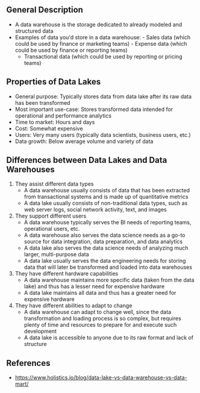 ## General Description
- A data warehouse is the storage dedicated to already modeled and structured data
- Examples of data you'd store in a data warehouse:
        - Sales data (which could be used by finance or marketing teams)
        - Expense data (which could be used by finance or reporting teams)
	- Transactional data (which could be used by reporting or pricing teams)

## Properties of Data Lakes
- General purpose: Typically stores data from data lake after its raw data has been transformed
- Most important use-case: Stores transformed data intended for operational and performance analytics
- Time to market: Hours and days
- Cost: Somewhat expensive
- Users: Very many users (typically data scientists, business users, etc.)
- Data growth: Below average volume and variety of data

## Differences between Data Lakes and Data Warehouses
1. They assist different data types
	- A data warehouse usually consists of data that has been extracted from transactional systems and is made up of quantitative metrics
	- A data lake usually consists of non-traditional data types, such as web server logs, social network activity, text, and images
2. They support different users
	- A data warehouse typically serves the BI needs of reporting teams, operational users, etc.
	- A data warehouse also serves the data science needs as a go-to source for data integration, data preparation, and data analytics
	- A data lake also serves the data science needs of analyzing much larger, multi-purpose data
	- A data lake usually serves the data engineering needs for storing data that will later be transformed and loaded into data warehouses
3. They have different hardware capabilities
	- A data warehouse maintains more specific data (taken from the data lake) and thus has a lesser need for expensive hardware
	- A data lake maintains all data and thus has a greater need for expensive hardware
4. They have different abilities to adapt to change
	- A data warehouse can adapt to change well, since the data transformation and loading process is so complex, but requires plenty of time and resources to prepare for and execute such development
	- A data lake is accessible to anyone due to its raw format and lack of structure

## References
- https://www.holistics.io/blog/data-lake-vs-data-warehouse-vs-data-mart/
